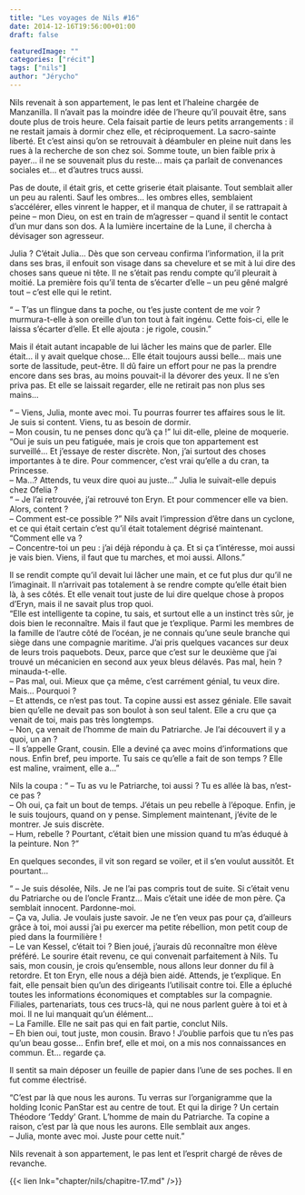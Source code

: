 ```yaml
---
title: "Les voyages de Nils #16"
date: 2014-12-16T19:56:00+01:00
draft: false

featuredImage: ""
categories: ["récit"]
tags: ["nils"]
author: "Jérycho"
---
```

Nils revenait à son appartement, le pas lent et l’haleine chargée de Manzanilla. Il n’avait pas la moindre idée de l’heure qu’il pouvait être, sans doute plus de trois heure. Cela faisait partie de leurs petits arrangements : il ne restait jamais à dormir chez elle, et réciproquement. La sacro-sainte liberté. Et c’est ainsi qu’on se retrouvait à déambuler en pleine nuit dans les rues à la recherche de son chez soi. Somme toute, un bien faible prix à payer… il ne se souvenait plus du reste… mais ça parlait de convenances sociales et… et d’autres trucs aussi.

Pas de doute, il était gris, et cette griserie était plaisante. Tout semblait aller un peu au ralenti. Sauf les ombres… les ombres elles, semblaient s’accélérer, elles vinrent le happer, et il manqua de chuter, il se rattrapait à peine – mon Dieu, on est en train de m’agresser – quand il sentit le contact d’un mur dans son dos. A la lumière incertaine de la Lune, il chercha à dévisager son agresseur.

Julia ? C’était Julia… Dès que son cerveau confirma l’information, il la prit dans ses bras, il enfouit son visage dans sa chevelure et se mit à lui dire des choses sans queue ni tête. Il ne s’était pas rendu compte qu’il pleurait à moitié. La première fois qu’il tenta de s’écarter d’elle – un peu gêné malgré tout – c’est elle qui le retint.

“ – T’as un flingue dans ta poche, ou t’es juste content de me voir ? murmura-t-elle à son oreille d’un ton tout à fait ingénu. Cette fois-ci, elle le laissa s’écarter d’elle. Et elle ajouta : je rigole, cousin.”

Mais il était autant incapable de lui lâcher les mains que de parler. Elle était… il y avait quelque chose… Elle était toujours aussi belle… mais une sorte de lassitude, peut-être. Il dû faire un effort pour ne pas la prendre encore dans ses bras, au moins pouvait-il la dévorer des yeux. Il ne s’en priva pas. Et elle se laissait regarder, elle ne retirait pas non plus ses mains…

“ – Viens, Julia, monte avec moi. Tu pourras fourrer tes affaires sous le lit. Je suis si content. Viens, tu as besoin de dormir.  
– Mon cousin, tu ne penses donc qu’à ça !” lui dit-elle, pleine de moquerie. “Oui je suis un peu fatiguée, mais je crois que ton appartement est surveillé… Et j’essaye de rester discrète. Non, j’ai surtout des choses importantes à te dire. Pour commencer, c’est vrai qu’elle a du cran, ta Princesse.  
– Ma…? Attends, tu veux dire quoi au juste…” Julia le suivait-elle depuis chez Ofelia ?  
“ – Je l’ai retrouvée, j’ai retrouvé ton Eryn. Et pour commencer elle va bien. Alors, content ?  
– Comment est-ce possible ?” Nils avait l’impression d’être dans un cyclone, et ce qui était certain c’est qu’il était totalement dégrisé maintenant. “Comment elle va ?  
– Concentre-toi un peu : j’ai déjà répondu à ça. Et si ça t’intéresse, moi aussi je vais bien. Viens, il faut que tu marches, et moi aussi. Allons.”

Il se rendit compte qu’il devait lui lâcher une main, et ce fut plus dur qu’il ne l’imaginait. Il n’arrivait pas totalement à se rendre compte qu’elle était bien là, à ses côtés. Et elle venait tout juste de lui dire quelque chose à propos d’Eryn, mais il ne savait plus trop quoi.  
“Elle est intelligente ta copine, tu sais, et surtout elle a un instinct très sûr, je dois bien le reconnaître. Mais il faut que je t’explique. Parmi les membres de la famille de l’autre côté de l’océan, je ne connais qu’une seule branche qui siège dans une compagnie maritime. J’ai pris quelques vacances sur deux de leurs trois paquebots. Deux, parce que c’est sur le deuxième que j’ai trouvé un mécanicien en second aux yeux bleus délavés. Pas mal, hein ? minauda-t-elle.  
– Pas mal, oui. Mieux que ça même, c’est carrément génial, tu veux dire. Mais… Pourquoi ?  
– Et attends, ce n’est pas tout. Ta copine aussi est assez géniale. Elle savait bien qu’elle ne devait pas son boulot à son seul talent. Elle a cru que ça venait de toi, mais pas très longtemps.  
– Non, ça venait de l’homme de main du Patriarche. Je l’ai découvert il y a quoi, un an ?  
– Il s’appelle Grant, cousin. Elle a deviné ça avec moins d’informations que nous. Enfin bref, peu importe. Tu sais ce qu’elle a fait de son temps ? Elle est maline, vraiment, elle a…”

Nils la coupa : “ – Tu as vu le Patriarche, toi aussi ? Tu es allée là bas, n’est-ce pas ?  
– Oh oui, ça fait un bout de temps. J’étais un peu rebelle à l’époque. Enfin, je le suis toujours, quand on y pense. Simplement maintenant, j’évite de le montrer. Je suis discrète.  
– Hum, rebelle ? Pourtant, c’était bien une mission quand tu m’as éduqué à la peinture. Non ?”

En quelques secondes, il vit son regard se voiler, et il s’en voulut aussitôt. Et pourtant…

“ – Je suis désolée, Nils. Je ne l’ai pas compris tout de suite. Si c’était venu du Patriarche ou de l’oncle Frantz… Mais c’était une idée de mon père. Ça semblait innocent. Pardonne-moi.  
– Ça va, Julia. Je voulais juste savoir. Je ne t’en veux pas pour ça, d’ailleurs grâce à toi, moi aussi j’ai pu exercer ma petite rébellion, mon petit coup de pied dans la fourmilière !  
– Le van Kessel, c’était toi ? Bien joué, j’aurais dû reconnaître mon élève préféré. Le sourire était revenu, ce qui convenait parfaitement à Nils. Tu sais, mon cousin, je crois qu’ensemble, nous allons leur donner du fil à retordre. Et ton Eryn, elle nous a déjà bien aidé. Attends, je t’explique. En fait, elle pensait bien qu’un des dirigeants l’utilisait contre toi. Elle a épluché toutes les informations économiques et comptables sur la compagnie. Filiales, partenariats, tous ces trucs-là, qui ne nous parlent guère à toi et à moi. Il ne lui manquait qu’un élément…  
– La Famille. Elle ne sait pas qui en fait partie, conclut Nils.  
– Eh bien oui, tout juste, mon cousin. Bravo ! J’oublie parfois que tu n’es pas qu’un beau gosse… Enfin bref, elle et moi, on a mis nos connaissances en commun. Et… regarde ça.

Il sentit sa main déposer un feuille de papier dans l’une de ses poches. Il en fut comme électrisé.

“C’est par là que nous les aurons. Tu verras sur l’organigramme que la holding Iconic PanStar est au centre de tout. Et qui la dirige ? Un certain Théodore ‘Teddy’ Grant. L’homme de main du Patriarche. Ta copine a raison, c’est par là que nous les aurons. Elle semblait aux anges.  
– Julia, monte avec moi. Juste pour cette nuit.”

Nils revenait à son appartement, le pas lent et l’esprit chargé de rêves de revanche.

{{< lien lnk="chapter/nils/chapitre-17.md" />}}
